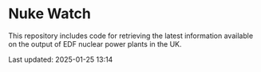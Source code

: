 # Nuke Watch

This repository includes code for retrieving the latest information available on the output of EDF nuclear power plants in the UK.

Last updated: 2025-01-25 13:14